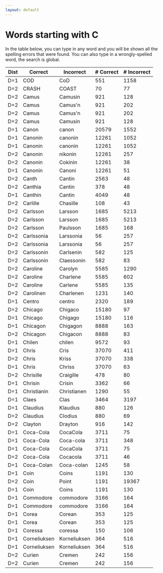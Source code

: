 ```yaml
---
layout: default
---
```


# Words starting with C

In the table below, you can type in any word and you will be shown all the spelling errors that were found. You can also type in a wrongly-spelled word, the search is global.

<table id="spelltable" class="display">
<thead>
<tr>
<th>Dist</th>
<th>Correct</th>
<th>Incorrect</th>
<th># Correct</th>
<th># Incorrect</th>
</tr>
</thead>
<tbody>

<tr><td>D=1</td><td>COD</td><td>CoD</td><td>551</td><td>1158</td></tr>

<tr><td>D=2</td><td>CRASH</td><td>COAST</td><td>70</td><td>77</td></tr>

<tr><td>D=2</td><td>Camus</td><td>Camusin</td><td>921</td><td>128</td></tr>

<tr><td>D=2</td><td>Camus</td><td>Camus'n</td><td>921</td><td>202</td></tr>

<tr><td>D=2</td><td>Camus</td><td>Camus'n</td><td>921</td><td>202</td></tr>

<tr><td>D=2</td><td>Camus</td><td>Camusin</td><td>921</td><td>128</td></tr>

<tr><td>D=1</td><td>Canon</td><td>canon</td><td>20579</td><td>1552</td></tr>

<tr><td>D=1</td><td>Canonin</td><td>canonin</td><td>12261</td><td>1052</td></tr>

<tr><td>D=1</td><td>Canonin</td><td>canonin</td><td>12261</td><td>1052</td></tr>

<tr><td>D=2</td><td>Canonin</td><td>nikonin</td><td>12261</td><td>257</td></tr>

<tr><td>D=2</td><td>Canonin</td><td>Cokinin</td><td>12261</td><td>38</td></tr>

<tr><td>D=1</td><td>Canonin</td><td>Canoni</td><td>12261</td><td>51</td></tr>

<tr><td>D=2</td><td>Canth</td><td>Cantin</td><td>2563</td><td>48</td></tr>

<tr><td>D=2</td><td>Canthia</td><td>Cantin</td><td>378</td><td>48</td></tr>

<tr><td>D=1</td><td>Canthin</td><td>Cantin</td><td>4049</td><td>48</td></tr>

<tr><td>D=2</td><td>Carlille</td><td>Chasille</td><td>108</td><td>43</td></tr>

<tr><td>D=2</td><td>Carlsson</td><td>Larsson</td><td>1685</td><td>5213</td></tr>

<tr><td>D=2</td><td>Carlsson</td><td>Larsson</td><td>1685</td><td>5213</td></tr>

<tr><td>D=2</td><td>Carlsson</td><td>Paulsson</td><td>1685</td><td>168</td></tr>

<tr><td>D=2</td><td>Carlssonia</td><td>Larssonia</td><td>56</td><td>257</td></tr>

<tr><td>D=2</td><td>Carlssonia</td><td>Larssonia</td><td>56</td><td>257</td></tr>

<tr><td>D=2</td><td>Carlssonin</td><td>Carlsenin</td><td>582</td><td>125</td></tr>

<tr><td>D=2</td><td>Carlssonin</td><td>Claessonin</td><td>582</td><td>83</td></tr>

<tr><td>D=2</td><td>Caroline</td><td>Carolyn</td><td>5585</td><td>1290</td></tr>

<tr><td>D=2</td><td>Caroline</td><td>Charlene</td><td>5585</td><td>602</td></tr>

<tr><td>D=2</td><td>Caroline</td><td>Carlene</td><td>5585</td><td>135</td></tr>

<tr><td>D=2</td><td>Carolinen</td><td>Charlenen</td><td>1231</td><td>140</td></tr>

<tr><td>D=1</td><td>Centro</td><td>centro</td><td>2320</td><td>189</td></tr>

<tr><td>D=2</td><td>Chicago</td><td>Chigaco</td><td>15180</td><td>97</td></tr>

<tr><td>D=1</td><td>Chicago</td><td>Chigago</td><td>15180</td><td>116</td></tr>

<tr><td>D=1</td><td>Chicagon</td><td>Chigagon</td><td>8888</td><td>163</td></tr>

<tr><td>D=2</td><td>Chicagon</td><td>Chigacon</td><td>8888</td><td>83</td></tr>

<tr><td>D=1</td><td>Chilen</td><td>chilen</td><td>9572</td><td>93</td></tr>

<tr><td>D=1</td><td>Chris</td><td>Cris</td><td>37070</td><td>411</td></tr>

<tr><td>D=2</td><td>Chris</td><td>Kriss</td><td>37070</td><td>338</td></tr>

<tr><td>D=1</td><td>Chris</td><td>Chriss</td><td>37070</td><td>63</td></tr>

<tr><td>D=2</td><td>Chrisille</td><td>Craigille</td><td>478</td><td>80</td></tr>

<tr><td>D=1</td><td>Chrisin</td><td>Crisin</td><td>3362</td><td>66</td></tr>

<tr><td>D=1</td><td>Christianin</td><td>Christianen</td><td>1290</td><td>55</td></tr>

<tr><td>D=1</td><td>Claes</td><td>Clas</td><td>3464</td><td>3197</td></tr>

<tr><td>D=1</td><td>Claudius</td><td>Klaudius</td><td>880</td><td>126</td></tr>

<tr><td>D=2</td><td>Claudius</td><td>Clodius</td><td>880</td><td>69</td></tr>

<tr><td>D=2</td><td>Clayton</td><td>Drayton</td><td>916</td><td>142</td></tr>

<tr><td>D=1</td><td>Coca-Cola</td><td>CocaCola</td><td>3711</td><td>75</td></tr>

<tr><td>D=1</td><td>Coca-Cola</td><td>Coca-cola</td><td>3711</td><td>348</td></tr>

<tr><td>D=1</td><td>Coca-Cola</td><td>CocaCola</td><td>3711</td><td>75</td></tr>

<tr><td>D=2</td><td>Coca-Cola</td><td>Cocacola</td><td>3711</td><td>46</td></tr>

<tr><td>D=1</td><td>Coca-Colan</td><td>Coca-colan</td><td>1245</td><td>58</td></tr>

<tr><td>D=1</td><td>Coin</td><td>Coins</td><td>1191</td><td>130</td></tr>

<tr><td>D=2</td><td>Coin</td><td>Point</td><td>1191</td><td>19367</td></tr>

<tr><td>D=1</td><td>Coin</td><td>Coins</td><td>1191</td><td>130</td></tr>

<tr><td>D=1</td><td>Commodore</td><td>commodore</td><td>3166</td><td>164</td></tr>

<tr><td>D=1</td><td>Commodore</td><td>commodore</td><td>3166</td><td>164</td></tr>

<tr><td>D=1</td><td>Corea</td><td>Corean</td><td>353</td><td>125</td></tr>

<tr><td>D=1</td><td>Corea</td><td>Corean</td><td>353</td><td>125</td></tr>

<tr><td>D=1</td><td>Coressa</td><td>coressa</td><td>150</td><td>106</td></tr>

<tr><td>D=1</td><td>Corneliuksen</td><td>Korneliuksen</td><td>364</td><td>516</td></tr>

<tr><td>D=1</td><td>Corneliuksen</td><td>Korneliuksen</td><td>364</td><td>516</td></tr>

<tr><td>D=2</td><td>Curien</td><td>Cremen</td><td>242</td><td>156</td></tr>

<tr><td>D=2</td><td>Curien</td><td>Cremen</td><td>242</td><td>156</td></tr>

</tbody>
</table>

<script type="text/javascript">
$(document).ready( function () {
    $('#spelltable').DataTable({ "autoFill": true,  "pageLength": 200, "lengthMenu": [ 50, 200, 500 ] });
} );
</script>
